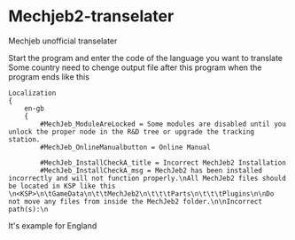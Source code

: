 # Mechjeb2-transelater
Mechjeb unofficial transelater

Start the program and enter the code of the language you want to translate
Some country need to chenge output file after this program when the program ends like this
```
Localization
{
    en-gb
    {
        #MechJeb_ModuleAreLocked = Some modules are disabled until you unlock the proper node in the R&D tree or upgrade the tracking station.
        #MechJeb_OnlineManualbutton = Online Manual

        #MechJeb_InstallCheckA_title = Incorrect MechJeb2 Installation
        #MechJeb_InstallCheckA_msg = MechJeb2 has been installed incorrectly and will not function properly.\nAll MechJeb2 files should be located in KSP like this \n<KSP>\n\tGameData\n\t\tMechJeb2\n\t\t\tParts\n\t\t\tPlugins\n\nDo not move any files from inside the MechJeb2 folder.\n\nIncorrect path(s):\n
```
It's example for England
